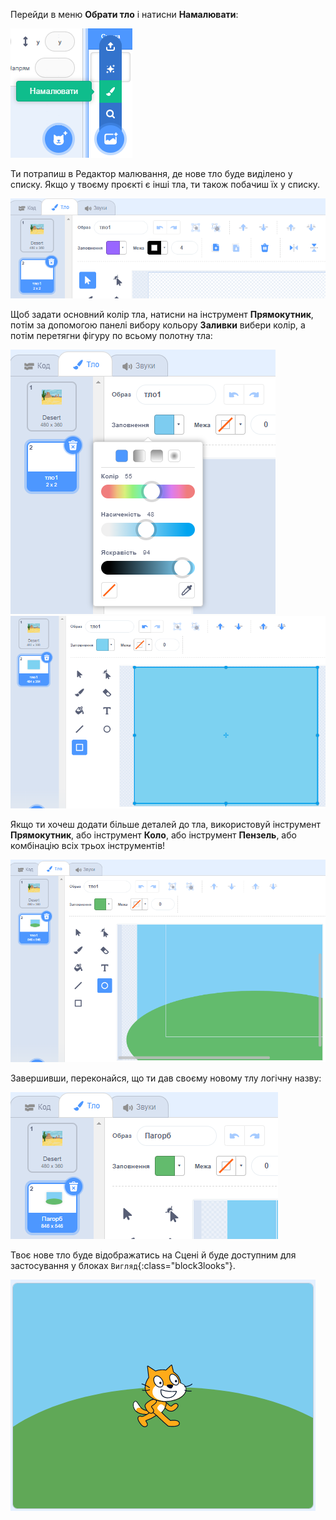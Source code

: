 Перейди в меню **Обрати тло** і натисни **Намалювати**:

![Опція «Намалювати» в меню «Обрати тло».](images/paint-backdrop.png)

Ти потрапиш в Редактор малювання, де нове тло буде виділено у списку. Якщо у твоєму проєкті є інші тла, ти також побачиш їх у списку.

![Нове тло відкриється в Редакторі малювання і буде виділятися у списку.](images/new-background-in-editor.png)

Щоб задати основний колір тла, натисни на інструмент **Прямокутник**, потім за допомогою панелі вибору кольору **Заливки** вибери колір, а потім перетягни фігуру по всьому полотну тла:

![Меню вибору кольору Заливки з повзунками «Колір», «Насиченість» та «Яскравість».](images/fill-colour-tool.png) ![Намальований світло-блакитний прямокутник, розмір якого перевищує розмір полотна, створює повністю світло-блакитне тло.](images/single-colour-backdrop.png)

Якщо ти хочеш додати більше деталей до тла, використовуй інструмент **Прямокутник**, або інструмент **Коло**, або інструмент **Пензель**, або комбінацію всіх трьох інструментів!

![На задньому плані тла світло-блакитний прямокутник, а перед ним — зелене коло меншого розміру, яке зображує пагорб.](images/hill-backdrop.png)

Завершивши, переконайся, що ти дав своєму новому тлу логічну назву:

![Поле для назви тла із введеним словом «Пагорб».](images/name-backdrop.png)

Твоє нове тло буде відображатись на Сцені й буде доступним для застосування у блоках `Вигляд`{:class="block3looks"}.

![Нове тло Пагорба та спрайт Кота Scratch на Сцені.](images/finished-backdrop.png)
